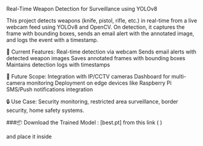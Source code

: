 Real-Time Weapon Detection for Surveillance using YOLOv8

This project detects weapons (knife, pistol, rifle, etc.) in real-time from a live webcam feed using YOLOv8 and OpenCV. On detection, it captures the frame with bounding boxes, sends an email alert with the annotated image, and logs the event with a timestamp.

📌 Current Features:
Real-time detection via webcam
Sends email alerts with detected weapon images
Saves annotated frames with bounding boxes
Maintains detection logs with timestamps

🚀 Future Scope:
Integration with IP/CCTV cameras
Dashboard for multi-camera monitoring
Deployment on edge devices like Raspberry Pi
SMS/Push notifications integration

🔒 Use Case: Security monitoring, restricted area surveillance, border security, home safety systems.

###📦 Download the Trained Model : 
[best.pt] from this link ( )

and place it inside 
